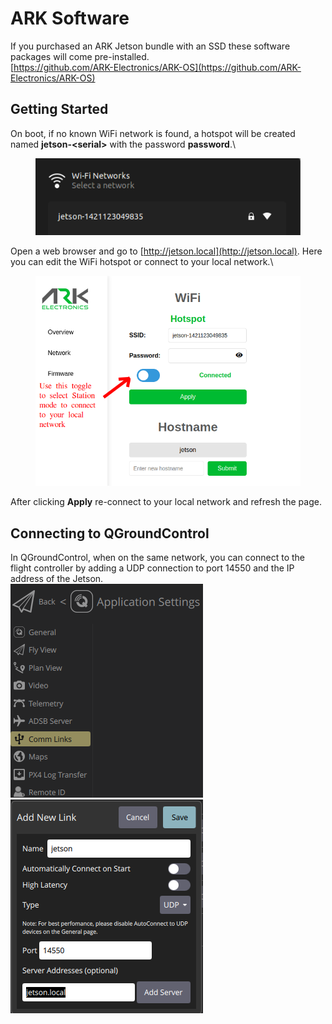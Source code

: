 # ARK Software

If you purchased an ARK Jetson bundle with an SSD these software packages will come pre-installed.\
[https://github.com/ARK-Electronics/ARK-OS](https://github.com/ARK-Electronics/ARK-OS)

## Getting Started

On boot, if no known WiFi network is found, a hotspot will be created named **jetson-\<serial>** with the password **password**.\


<figure><img src="../../../.gitbook/assets/image (27).png" alt=""><figcaption></figcaption></figure>

Open a web browser and go to [http://jetson.local](http://jetson.local). Here you can edit the WiFi hotspot or connect to your local network.\


<figure><img src="../../../.gitbook/assets/Screenshot from 2024-10-08 12-07-03.png" alt="" width="516"><figcaption></figcaption></figure>

After clicking **Apply** re-connect to your local network and refresh the page.

## Connecting to QGroundControl

In QGroundControl, when on the same network, you can connect to the flight controller by adding a UDP connection to port 14550 and the IP address of the Jetson.\
![](<../../../.gitbook/assets/image (23).png>)![](<../../../.gitbook/assets/image (24).png>)



